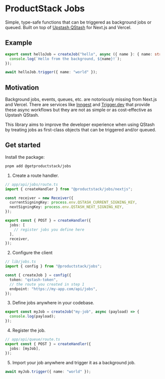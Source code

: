 # ProductStack Jobs

Simple, type-safe functions that can be triggered as background jobs or queued. Built on top of
[Upstash QStash](https://upstash.com/docs/qstash/) for Next.js and Vercel.

## Example

```ts
export const helloJob = createJob("hello", async ({ name }: { name: string }) => {
  console.log(`Hello from the background, ${name}!`);
});

await helloJob.trigger({ name: "world" });
```

## Motivation

Background jobs, events, queues, etc. are notoriously missing from Next.js and Vercel. There are services like [Inngest](https://inngest.com/) and [Trigger.dev](https://trigger.dev/) that provide these async workflows but they are not as simple or as cost-effective as Upstash QStash.

This library aims to improve the developer experience when using QStash by treating jobs as first-class objects that can be triggered and/or queued.

## Get started

Install the package:

```sh
pnpm add @getproductstack/jobs
```

1. Create a route handler.

```ts
// app/api/jobs/route.ts
import { createHandler } from "@productstack/jobs/nextjs";

const receiver = new Receiver({
  currentSigningKey: process.env.QSTASH_CURRENT_SIGNING_KEY,
  nextSigningKey: process.env.QSTASH_NEXT_SIGNING_KEY,
});

export const { POST } = createHandler({
  jobs: [
    // register jobs you define here
  ],
  receiver,
});
```

2. Configure the client

```ts
// lib/jobs.ts
import { config } from "@productstack/jobs";

const { createJob } = config({
  token: "qstash-token",
  // the route you created in step 1
  endpoint: "https://my-app.com/api/jobs",
});
```

3. Define jobs anywhere in your codebase.

```ts
export const myJob = createJob("my-job", async (payload) => {
  console.log(payload);
});
```

4. Register the job.

```ts
// app/api/queue/route.ts
export const { POST } = createHandler({
  jobs: [myJob],
});
```

5. Import your job anywhere and trigger it as a background job.

```ts
await myJob.trigger({ name: "world" });
```
